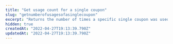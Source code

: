 ```yaml
---
title: "Get usage count for a single coupon"
slug: "getnumberofusagesofasinglecoupon"
excerpt: "Returns the number of times a specific single coupon was used, based on its `couponCode`."
hidden: true
createdAt: "2022-04-27T19:13:39.790Z"
updatedAt: "2022-04-27T19:13:39.790Z"
---
```

